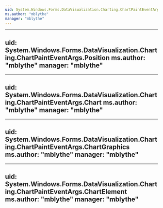 ```yaml
---
uid: System.Windows.Forms.DataVisualization.Charting.ChartPaintEventArgs
ms.author: "mblythe"
manager: "mblythe"
---
```


---
uid: System.Windows.Forms.DataVisualization.Charting.ChartPaintEventArgs.Position
ms.author: "mblythe"
manager: "mblythe"
---

---
uid: System.Windows.Forms.DataVisualization.Charting.ChartPaintEventArgs.Chart
ms.author: "mblythe"
manager: "mblythe"
---

---
uid: System.Windows.Forms.DataVisualization.Charting.ChartPaintEventArgs.ChartGraphics
ms.author: "mblythe"
manager: "mblythe"
---

---
uid: System.Windows.Forms.DataVisualization.Charting.ChartPaintEventArgs.ChartElement
ms.author: "mblythe"
manager: "mblythe"
---

